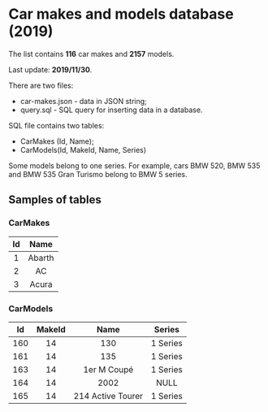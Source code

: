 # Car makes and models database (2019)
The list contains **116** car makes and **2157** models.

Last update: **2019/11/30**.

There are two files:
- car-makes.json - data in JSON string;
- query.sql - SQL query for inserting data in a database.

SQL file contains two tables:
- CarMakes (Id, Name);
- CarModels(Id, MakeId, Name, Series)

Some models belong to one series. For example, cars BMW 520, BMW 535 and BMW 535 Gran Turismo belong to BMW 5 series.

## Samples of tables

### CarMakes

| Id |   Name   |
|:--:|:--------:|
|  1 |  Abarth  |
|  2 |    AC    |
|  3 |  Acura   |

### CarModels

|  Id  | MakeId |         Name        |   Series   |
|:----:|:------:|:-------------------:|:----------:|
|  160 |   14   |         130         |  1 Series  |
|  161 |   14   |         135         |  1 Series  |
|  163 |   14   |      1er M Coupé    |  1 Series  |
|  164 |   14   |         2002        |    NULL    |
|  165 |   14   |  214 Active Tourer  |  1 Series  |


